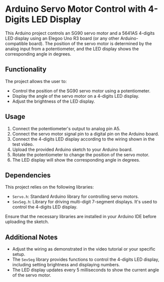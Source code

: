 # Arduino Servo Motor Control with 4-Digits LED Display

This Arduino project controls an SG90 servo motor and a 5641AS 4-digits LED display using an Elegoo Uno R3 board (or any other Arduino-compatible board). The position of the servo motor is determined by the analog input from a potentiometer, and the LED display shows the corresponding angle in degrees.

## Functionality

The project allows the user to:

- Control the position of the SG90 servo motor using a potentiometer.
- Display the angle of the servo motor on a 4-digits LED display.
- Adjust the brightness of the LED display.

## Usage

1. Connect the potentiometer's output to analog pin A5.
2. Connect the servo motor signal pin to a digital pin on the Arduino board.
3. Connect the 4-digits LED display according to the wiring shown in the test video.
4. Upload the provided Arduino sketch to your Arduino board.
5. Rotate the potentiometer to change the position of the servo motor.
6. The LED display will show the corresponding angle in degrees.

## Dependencies

This project relies on the following libraries:

- `Servo.h`: Standard Arduino library for controlling servo motors.
- `SevSeg.h`: Library for driving multi-digit 7-segment displays. It's used to control the 4-digits LED display.

Ensure that the necessary libraries are installed in your Arduino IDE before uploading the sketch.

## Additional Notes

- Adjust the wiring as demonstrated in the video tutorial or your specific setup.
- The `SevSeg` library provides functions to control the 4-digits LED display, including setting brightness and displaying numbers.
- The LED display updates every 5 milliseconds to show the current angle of the servo motor.
